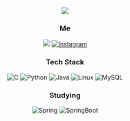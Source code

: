 <div align=center>
<img src="https://capsule-render.vercel.app/api?text=leeggmin&animation=twinkling&fontAlign=75&fontAlignY=29&type=slice&color=auto&height=250&section=header&fontSize=80&fontColor=FFFFFF"/>

<h3 align="center"> Me</h3>
<a href="https://hits.seeyoufarm.com"><img src="https://hits.seeyoufarm.com/api/count/incr/badge.svg?url=https%3A%2F%2Fgithub.com%2Fleeggmin&count_bg=%23D8ACFF&title_bg=%23939393&icon=&icon_color=%23E7E7E7&title=hits&edge_flat=true"/></a>
<a href="https://www.instagram.com/vlolts/"><img alt="Instagram" src ="https://img.shields.io/badge/Instagram-E4405F.svg?&style=for-the-badge&logo=Instagram&logoColor=white"></a>

<h3 align="center"> Tech Stack</h3>
<img alt="C" src ="https://img.shields.io/badge/C-A8B9CC.svg?&style=for-the-badge&logo=C&logoColor=white"/>
<img alt="Python" src ="https://img.shields.io/badge/Python-3766AB.svg?&style=for-the-badge&logo=Python&logoColor=white"/>
<img alt="Java" src ="https://img.shields.io/badge/Java-007396.svg?&style=for-the-badge&logo=Java&logoColor=white"/>
<img alt="Linux" src ="https://img.shields.io/badge/Linux-FCC624.svg?&style=for-the-badge&logo=Linux&logoColor=white"/>
<img alt="MySQL" src ="https://img.shields.io/badge/MySQL-4479A1.svg?&style=for-the-badge&logo=MySQL&logoColor=white"/>
  
<h3 align="center"> Studying</h3>
<img alt="Spring" src ="https://img.shields.io/badge/Spring-6DB33F.svg?&style=for-the-badge&logo=Spring&logoColor=white"/>
<img alt="SpringBoot" src ="https://img.shields.io/badge/SpringBoot-6DB33F.svg?&style=for-the-badge&logo=SpringBoot&logoColor=white"/>
  
</div>
